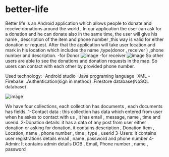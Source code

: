 # better-life
Better life is an Android application which allows people to donate and receive donations around the world , In our application the user can ask for a donation and he can donate also in the same time, the user will give his name , description  of the item and phone number ,this way is valid for either donation or request. After that the application will take user location and  mark in his location which includes the name ,type(donor , receiver ) ,phone number and description.
-for Donor ![image](https://user-images.githubusercontent.com/96696339/207243154-83167d9f-4b89-4fc4-b3e1-e45b675f639e.png)
-for receiver ![image](https://user-images.githubusercontent.com/96696339/207243221-4ae2fa99-f022-4612-8b21-f08fc60511bf.png)
So other users are able to see the donations and donation requests in the map. So users can contact with each other by provided phone number.


Used technology:
 -Android studio
 -Java programing language
 -XML
 -Firebase: 
     .Authentication(sign in method)
     .Firestore database(NoSQL database)

![image](https://user-images.githubusercontent.com/96696339/207243445-4b40407e-2b5c-4d11-aa7d-b0fb62ad2d81.png)


We have four collections, each collection has documents , each documents has fields.
1-Contact data : this collection has data which entered from user when he askes to contact with us , it has email , message, name , time and userid.
2-Donation details: it has a data of any post from user either donation or asking for donation, it contains description , Donation Item , Location, name , phone number ,   time , type , userid
3-Users: it contains user registrations details email , name ,password and phone number
4-Admin: It contains admin details DOB , Email, Phone number , name , password



